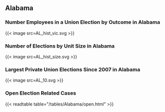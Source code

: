 ##  Alabama

### Number Employees in a Union Election by Outcome in Alabama
{{< image src=AL_hist_vic.svg >}}

### Number of Elections by Unit Size in Alabama
{{< image src=AL_hist_size.svg >}}

### Largest Private Union Elections Since 2007 in Alabama
{{< image src=AL_10.svg >}}

### Open Election Related Cases
{{< readtable table="/tables/Alabama/open.html" >}}

